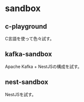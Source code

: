 # sandbox

## c-playground
C言語を使って色々試す。

## kafka-sandbox
Apache Kafka + NestJSの構成を試す。

## nest-sandbox
NestJSを試す。
